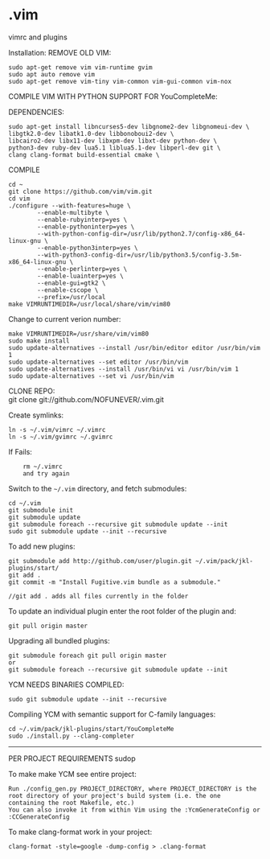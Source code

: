 # .vim
vimrc and plugins

Installation:
REMOVE OLD VIM:
    
    sudo apt-get remove vim vim-runtime gvim
    sudo apt auto remove vim
    sudo apt-get remove vim-tiny vim-common vim-gui-common vim-nox
    
 COMPILE VIM WITH PYTHON SUPPORT FOR YouCompleteMe:

DEPENDENCIES:
    
    sudo apt-get install libncurses5-dev libgnome2-dev libgnomeui-dev \
    libgtk2.0-dev libatk1.0-dev libbonoboui2-dev \
    libcairo2-dev libx11-dev libxpm-dev libxt-dev python-dev \
    python3-dev ruby-dev lua5.1 liblua5.1-dev libperl-dev git \
    clang clang-format build-essential cmake \   
    
    
COMPILE
    
    cd ~
    git clone https://github.com/vim/vim.git
    cd vim
    ./configure --with-features=huge \
            --enable-multibyte \
            --enable-rubyinterp=yes \
            --enable-pythoninterp=yes \
            --with-python-config-dir=/usr/lib/python2.7/config-x86_64-linux-gnu \
            --enable-python3interp=yes \
            --with-python3-config-dir=/usr/lib/python3.5/config-3.5m-x86_64-linux-gnu \
            --enable-perlinterp=yes \
            --enable-luainterp=yes \
            --enable-gui=gtk2 \
            --enable-cscope \
            --prefix=/usr/local
    make VIMRUNTIMEDIR=/usr/local/share/vim/vim80

Change to current verion number:

    make VIMRUNTIMEDIR=/usr/share/vim/vim80
    sudo make install
    sudo update-alternatives --install /usr/bin/editor editor /usr/bin/vim 1
    sudo update-alternatives --set editor /usr/bin/vim
    sudo update-alternatives --install /usr/bin/vi vi /usr/bin/vim 1
    sudo update-alternatives --set vi /usr/bin/vim
    
 CLONE REPO:   
    git clone git://github.com/NOFUNEVER/.vim.git

Create symlinks:

    ln -s ~/.vim/vimrc ~/.vimrc
    ln -s ~/.vim/gvimrc ~/.gvimrc
    
   If Fails:
        
        rm ~/.vimrc
        and try again
    
Switch to the `~/.vim` directory, and fetch submodules:

    cd ~/.vim
    git submodule init
    git submodule update
    git submodule foreach --recursive git submodule update --init
    sudo git submodule update --init --recursive

To add new plugins:

    git submodule add http://github.com/user/plugin.git ~/.vim/pack/jkl-plugins/start/ 
    git add .
    git commit -m "Install Fugitive.vim bundle as a submodule."
    
    //git add . adds all files currently in the folder
To update an individual plugin enter the root folder of the plugin and:
    
    git pull origin master

Upgrading all bundled plugins:
       
    git submodule foreach git pull origin master
    or 
    git submodule foreach --recursive git submodule update --init

   

YCM NEEDS BINARIES COMPILED:
    
   
    sudo git submodule update --init --recursive
  

Compiling YCM with semantic support for C-family languages:

    cd ~/.vim/pack/jkl-plugins/start/YouCompleteMe
    sudo ./install.py --clang-completer
 
      
    
-----------------------------------------------------------------------------------------------------------
PER PROJECT REQUIREMENTS
sudop    
    
To make make YCM see entire project:

    Run ./config_gen.py PROJECT_DIRECTORY, where PROJECT_DIRECTORY is the root directory of your project's build system (i.e. the one       containing the root Makefile, etc.)
    You can also invoke it from within Vim using the :YcmGenerateConfig or :CCGenerateConfig
    
To make clang-format work in your project:
    
    clang-format -style=google -dump-config > .clang-format

